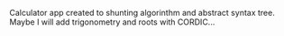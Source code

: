 Calculator app created to shunting algorinthm and abstract syntax tree. Maybe I will add trigonometry and roots with CORDIC...
